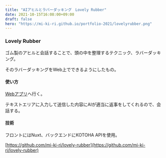 ```yaml
---
title: "AIアヒルとラバーダッキング　Lovely Rubber"
date: 2021-10-15T16:08:00+09:00
draft: false
hero: "https://mi-ki-ri.github.io/portfolio-2021/lovelyrubber.png"
---
```


### Lovely Rubber

ゴム製のアヒルと会話することで、頭の中を整理するテクニック、ラバーダッキング。

そのラバーダッキングをWeb上でできるようにしたもの。

#### 使い方

[Webアプリ](https://mi-ki-ri.github.io/lovely-rubber/)へ行く。

テキストエリアに入力して送信した内容にAIが適当に返事をしてくれるので、会話する。

#### 技術

フロントにはNuxt、バックエンドにKOTOHA APIを使用。

[https://github.com/mi-ki-ri/lovely-rubber](https://github.com/mi-ki-ri/lovely-rubber)
